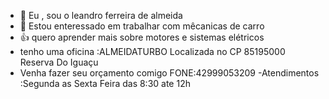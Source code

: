 - 👋 Eu , sou o leandro ferreira de almeida 
- 👀 Estou enteressado em trabalhar com mêcanicas de carro
- :+1: quero aprender mais sobre motores e sistemas elétricos
- tenho uma oficina :ALMEIDATURBO Localizada no CP 85195000 Reserva Do Iguaçu
- Venha fazer seu orçamento comigo FONE:42999053209
-Atendimentos :Segunda as Sexta Feira das 8:30 ate 12h
 
